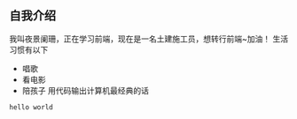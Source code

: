 
## 自我介绍
我叫夜景阑珊，正在学习前端，现在是一名土建施工员，想转行前端~加油！
生活习惯有以下
+ 唱歌
+ 看电影
+ 陪孩子
用代码输出计算机最经典的话
``` 
hello world
``` 
